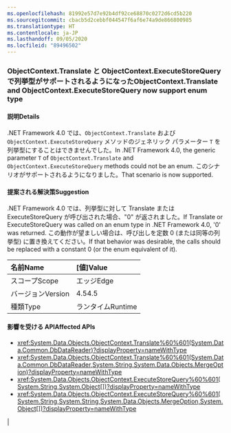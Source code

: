 ```yaml
---
ms.openlocfilehash: 81992e57d7e92b4df92ce68870c0272d6cd5b220
ms.sourcegitcommit: cbacb5d2cebbf044547f6af6e74a9de866800985
ms.translationtype: HT
ms.contentlocale: ja-JP
ms.lasthandoff: 09/05/2020
ms.locfileid: "89496502"
---
```

### <a name="objectcontexttranslate-and-objectcontextexecutestorequery-now-support-enum-type"></a><span data-ttu-id="78958-101">ObjectContext.Translate と ObjectContext.ExecuteStoreQuery で列挙型がサポートされるようになった</span><span class="sxs-lookup"><span data-stu-id="78958-101">ObjectContext.Translate and ObjectContext.ExecuteStoreQuery now support enum type</span></span>

#### <a name="details"></a><span data-ttu-id="78958-102">説明</span><span class="sxs-lookup"><span data-stu-id="78958-102">Details</span></span>

<span data-ttu-id="78958-103">.NET Framework 4.0 では、<code>ObjectContext.Translate</code> および <code>ObjectContext.ExecuteStoreQuery</code> メソッドのジェネリック パラメーター <code>T</code> を列挙型にすることはできませんでした。</span><span class="sxs-lookup"><span data-stu-id="78958-103">In .NET Framework 4.0, the generic parameter <code>T</code> of <code>ObjectContext.Translate</code> and <code>ObjectContext.ExecuteStoreQuery</code> methods could not be an enum.</span></span> <span data-ttu-id="78958-104">このシナリオがサポートされるようになりました。</span><span class="sxs-lookup"><span data-stu-id="78958-104">That scenario is now supported.</span></span>

#### <a name="suggestion"></a><span data-ttu-id="78958-105">提案される解決策</span><span class="sxs-lookup"><span data-stu-id="78958-105">Suggestion</span></span>

<span data-ttu-id="78958-106">.NET Framework 4.0 では、列挙型に対して Translate または ExecuteStoreQuery が呼び出された場合、"0" が返されました。</span><span class="sxs-lookup"><span data-stu-id="78958-106">If Translate or ExecuteStoreQuery was called on an enum type in .NET Framework 4.0, '0' was returned.</span></span> <span data-ttu-id="78958-107">この動作が望ましい場合は、呼び出しを定数 0 (または同等の列挙型) に置き換えてください。</span><span class="sxs-lookup"><span data-stu-id="78958-107">If that behavior was desirable, the calls should be replaced with a constant 0 (or the enum equivalent of it).</span></span>

| <span data-ttu-id="78958-108">名前</span><span class="sxs-lookup"><span data-stu-id="78958-108">Name</span></span>    | <span data-ttu-id="78958-109">[値]</span><span class="sxs-lookup"><span data-stu-id="78958-109">Value</span></span>       |
|:--------|:------------|
| <span data-ttu-id="78958-110">スコープ</span><span class="sxs-lookup"><span data-stu-id="78958-110">Scope</span></span>   |<span data-ttu-id="78958-111">エッジ</span><span class="sxs-lookup"><span data-stu-id="78958-111">Edge</span></span>|
|<span data-ttu-id="78958-112">バージョン</span><span class="sxs-lookup"><span data-stu-id="78958-112">Version</span></span>|<span data-ttu-id="78958-113">4.5</span><span class="sxs-lookup"><span data-stu-id="78958-113">4.5</span></span>|
|<span data-ttu-id="78958-114">種類</span><span class="sxs-lookup"><span data-stu-id="78958-114">Type</span></span>|<span data-ttu-id="78958-115">ランタイム</span><span class="sxs-lookup"><span data-stu-id="78958-115">Runtime</span></span>|

#### <a name="affected-apis"></a><span data-ttu-id="78958-116">影響を受ける API</span><span class="sxs-lookup"><span data-stu-id="78958-116">Affected APIs</span></span>

- <xref:System.Data.Objects.ObjectContext.Translate%60%601(System.Data.Common.DbDataReader)?displayProperty=nameWithType>
- <xref:System.Data.Objects.ObjectContext.Translate%60%601(System.Data.Common.DbDataReader,System.String,System.Data.Objects.MergeOption)?displayProperty=nameWithType>
- <xref:System.Data.Objects.ObjectContext.ExecuteStoreQuery%60%601(System.String,System.Object[])?displayProperty=nameWithType>
- <xref:System.Data.Objects.ObjectContext.ExecuteStoreQuery%60%601(System.String,System.String,System.Data.Objects.MergeOption,System.Object[])?displayProperty=nameWithType></li></ul>|

<!--

#### Affected APIs

- ``M:System.Data.Objects.ObjectContext.Translate``1(System.Data.Common.DbDataReader)``
- ``M:System.Data.Objects.ObjectContext.Translate``1(System.Data.Common.DbDataReader,System.String,System.Data.Objects.MergeOption)``
- ``M:System.Data.Objects.ObjectContext.ExecuteStoreQuery``1(System.String,System.Object[])``
- ``M:System.Data.Objects.ObjectContext.ExecuteStoreQuery``1(System.String,System.String,System.Data.Objects.MergeOption,System.Object[])``

-->
